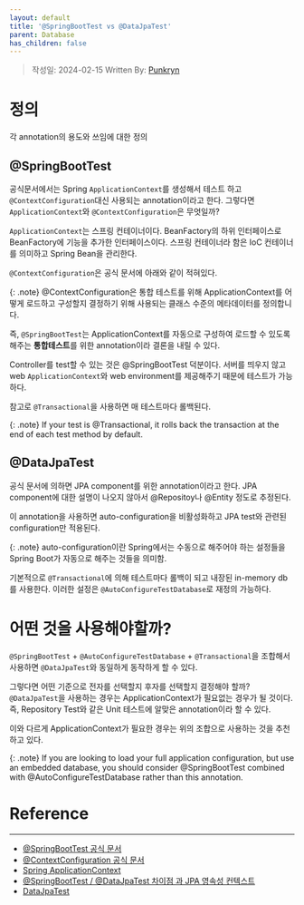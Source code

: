 ```yaml
---
layout: default
title: '@SpringBootTest vs @DataJpaTest'
parent: Database
has_children: false
---
```


> 작성일: 2024-02-15
> Written By: [Punkryn](https://github.com/punkryn)

# 정의
각 annotation의 용도와 쓰임에 대한 정의
## @SpringBootTest
공식문서에서는 Spring `ApplicationContext`를 생성해서 테스트 하고 `@ContextConfiguration`대신 사용되는 annotation이라고 한다.
그렇다면 `ApplicationContext`와 `@ContextConfiguration`은 무엇일까?

`ApplicationContext`는 스프링 컨테이너이다. BeanFactory의 하위 인터페이스로 BeanFactory에 기능을 추가한 인터페이스이다.
스프링 컨테이너라 함은 IoC 컨테이너를 의미하고 Spring Bean을 관리한다.

`@ContextConfiguration`은 공식 문서에 아래와 같이 적혀있다. 

{: .note}
@ContextConfiguration은 통합 테스트를 위해 ApplicationContext를 어떻게 로드하고 구성할지 결정하기 위해 사용되는 클래스 수준의 메타데이터를 정의합니다.

즉, `@SpringBootTest`는 ApplicationContext를 자동으로 구성하여 로드할 수 있도록 해주는 **통합테스트**를 위한 annotation이라 결론을 내릴 수 있다.

Controller를 test할 수 있는 것은 @SpringBootTest 덕분이다. 서버를 띄우지 않고 web `ApplicationContext`와 web environment를 제공해주기 때문에 테스트가 가능하다. 

참고로 `@Transactional`을 사용하면 매 테스트마다 롤백된다.

{: .note}
If your test is @Transactional, it rolls back the transaction at the end of each test method by default.

## @DataJpaTest
공식 문서에 의하면 JPA component를 위한 annotation이라고 한다. 
JPA component에 대한 설명이 나오지 않아서 @Repositoy나 @Entity 정도로 추정된다.

이 annotation을 사용하면 auto-configuration을 비활성화하고 JPA test와 관련된 configuration만 적용된다.


{: .note}
auto-configuration이란 Spring에서는 수동으로 해주어야 하는 설정들을 Spring Boot가 자동으로 해주는 것들을 의미함.

기본적으로 `@Transactional`에 의해 테스트마다 롤백이 되고 내장된 in-memory db를 사용한다. 
이러한 설정은 `@AutoConfigureTestDatabase`로 재정의 가능하다.

# 어떤 것을 사용해야할까?
`@SpringBootTest` + `@AutoConfigureTestDatabase` + `@Transactional`을 조합해서 사용하면 `@DataJpaTest`와 동일하게 동작하게 할 수 있다.

그렇다면 어떤 기준으로 전자를 선택할지 후자를 선택할지 결정해야 할까? \
`@DataJpaTest`을 사용하는 경우는 ApplicationContext가 필요없는 경우가 될 것이다. 즉, Repository Test와 같은 Unit 테스트에 알맞은 annotation이라 할 수 있다.

이와 다르게 ApplicationContext가 필요한 경우는 위의 조합으로 사용하는 것을 추천하고 있다.

{: .note}
If you are looking to load your full application configuration, but use an embedded database, you should consider @SpringBootTest combined with @AutoConfigureTestDatabase rather than this annotation.


# Reference
---
- [@SpringBootTest 공식 문서](https://docs.spring.io/spring-boot/docs/current/reference/html/features.html#features.testing)
- [@ContextConfiguration 공식 문서](https://docs.spring.io/spring-framework/reference/testing/annotations/integration-spring/annotation-contextconfiguration.html)
- [Spring ApplicationContext](https://www.baeldung.com/spring-application-context)
- [@SpringBootTest / @DataJpaTest 차이점 과 JPA 영속성 컨텍스트](https://cobbybb.tistory.com/23)
- [DataJpaTest](https://docs.spring.io/spring-boot/docs/current/api/org/springframework/boot/test/autoconfigure/orm/jpa/DataJpaTest.html)